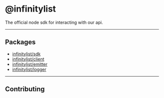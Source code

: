 # @infinitylist
The official node sdk for interacting with our api.

---

## Packages
- [infinitylist/sdk](./packages/sdk/README.md)
- [infinitylist/client](./packages/client/README.md)
- [infinitylist/emitter](./packages/emitter/README.md)
- [infinitylist/logger](./packages/logger/README.md)

---

## Contributing
